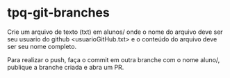 # tpq-git-branches

Crie um arquivo de texto (txt) em alunos/ onde o nome do arquivo deve ser seu usuario do github <usuarioGitHub.txt> e o conteúdo do arquivo deve ser seu nome completo. 

Para realizar o push, faça o commit em outra branche com o nome aluno/<seu-usuario>, publique a branche criada e abra um PR.
